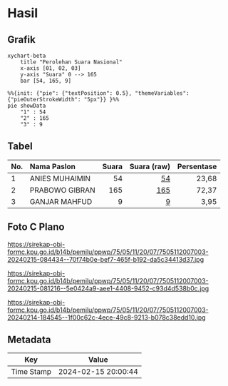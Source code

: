 # Hasil

## Grafik

```mermaid
xychart-beta
    title "Perolehan Suara Nasional"
    x-axis [01, 02, 03]
    y-axis "Suara" 0 --> 165
    bar [54, 165, 9]
```

```mermaid
%%{init: {"pie": {"textPosition": 0.5}, "themeVariables": {"pieOuterStrokeWidth": "5px"}} }%%
pie showData
    "1" : 54
    "2" : 165
    "3" : 9
```

## Tabel

| No. | Nama Paslon    | Suara | Suara (raw) | Persentase |
|:--- |:-------------- | -----:| -----------:| ----------:|
| 1   | ANIES MUHAIMIN | 54    | [54][p-1]   | 23,68      |
| 2   | PRABOWO GIBRAN | 165   | [165][p-2]  | 72,37      |
| 3   | GANJAR MAHFUD  | 9     | [9][p-3]    | 3,95       |


[p-1]: https://github.com/gigit-pemilu/pemilu-2024/blob/main/pilpres/hitung-suara/sub/75-gorontalo/sub/05-gorontalo-utara/sub/11-sumalata-timur/sub/2007-wubudu/sub/003-tps/sub/paslon-1.txt
[p-2]: https://github.com/gigit-pemilu/pemilu-2024/blob/main/pilpres/hitung-suara/sub/75-gorontalo/sub/05-gorontalo-utara/sub/11-sumalata-timur/sub/2007-wubudu/sub/003-tps/sub/paslon-2.txt
[p-3]: https://github.com/gigit-pemilu/pemilu-2024/blob/main/pilpres/hitung-suara/sub/75-gorontalo/sub/05-gorontalo-utara/sub/11-sumalata-timur/sub/2007-wubudu/sub/003-tps/sub/paslon-3.txt

## Foto C Plano

https://sirekap-obj-formc.kpu.go.id/b14b/pemilu/ppwp/75/05/11/20/07/7505112007003-20240215-084434--70f74b0e-bef7-465f-b192-da5c34413d37.jpg

https://sirekap-obj-formc.kpu.go.id/b14b/pemilu/ppwp/75/05/11/20/07/7505112007003-20240215-081216--5e0424a9-aee1-4408-9452-c93d4d538b0c.jpg

https://sirekap-obj-formc.kpu.go.id/b14b/pemilu/ppwp/75/05/11/20/07/7505112007003-20240214-184545--1f00c62c-4ece-49c8-9213-b078c38edd10.jpg


## Metadata

| Key        | Value               |
| ---------- | ------------------- |
| Time Stamp | 2024-02-15 20:00:44 |



